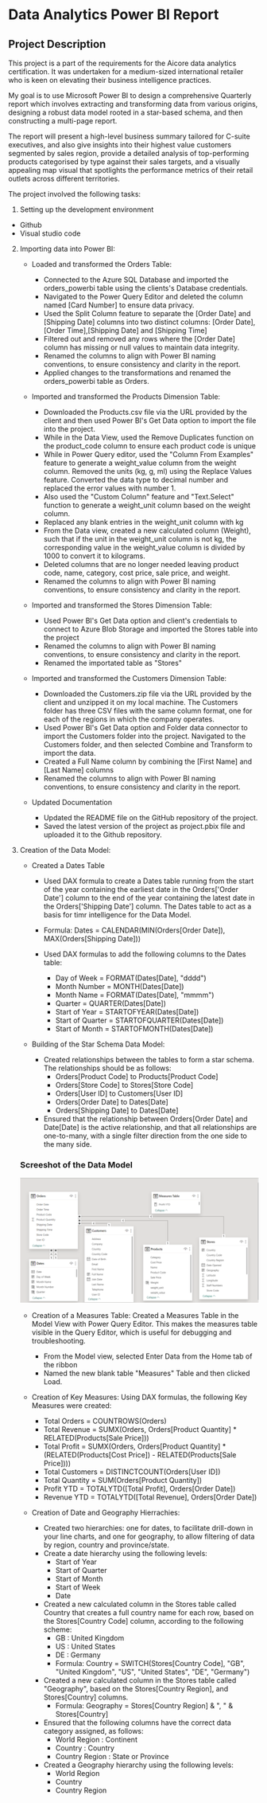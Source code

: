 # Data Analytics Power BI Report
## Project Description
This project is a part of the requirements for the Aicore data analytics certification. It was undertaken for a medium-sized international retailer who is keen on elevating their business intelligence practices.

My goal is to use Microsoft Power BI to design a comprehensive Quarterly report which involves extracting and transforming data from various origins, designing a robust data model rooted in a star-based schema, and then constructing a multi-page report.

The report will present a high-level business summary tailored for C-suite executives, and also give insights into their highest value customers segmented by sales region, provide a detailed analysis of top-performing products categorised by type against their sales targets, and a visually appealing map visual that spotlights the performance metrics of their retail outlets across different territories.

The project involved the following tasks:
1. Setting up the development environment
  - Github
  - Visual studio code

2. Importing data into Power BI:
    - Loaded and transformed the Orders Table: 
      - Connected to the Azure SQL Database and imported the orders_powerbi table using the clients's Database credentials.
      - Navigated to the Power Query Editor and deleted the column named [Card Number] to ensure data privacy.
      - Used the Split Column feature to separate the [Order Date] and [Shipping Date] columns into two distinct columns: [Order Date], [Order Time],[Shipping Date] and [Shipping Time]
      - Filtered out and removed any rows where the [Order Date] column has missing or null values to maintain data integrity.
      - Renamed the columns to align with Power BI naming conventions, to ensure consistency and clarity in the report.
      - Applied changes to the transformations and renamed the orders_powerbi table as Orders.

   - Imported and transformed the Products Dimension Table:  
      - Downloaded the Products.csv file via the URL provided by the client and then used Power BI's Get Data option to import the file into the project.
      - While in the Data View, used the Remove Duplicates function on the product_code column to ensure each product code is unique
      - While in Power Query editor, used the "Column From Examples" feature to generate a weight_value column from the weight column. Removed the units (kg, g, ml) using the Replace Values feature. Converted the data type to decimal number and replaced the error values with number 1.
      - Also used the "Custom Column" feature and "Text.Select" function to generate a weight_unit column based on the weight column.
      - Replaced any blank entries in the weight_unit column with kg
      - From the Data view, created a new calculated column (Weight), such that if the unit in the weight_unit column is not kg, the corresponding value in the weight_value column is divided by 1000 to convert it to kilograms.
      - Deleted columns that are no longer needed leaving product code, name, category, cost price, sale price, and weight.
      - Renamed the columns to align with Power BI naming conventions, to ensure consistency and clarity in the report.

   - Imported and transformed the Stores Dimension Table:
      - Used Power BI's Get Data option and client's credentials to connect to Azure Blob Storage and imported the Stores table into the project
      - Renamed the columns to align with Power BI naming conventions, to ensure consistency and clarity in the report.
      - Renamed the importated table as "Stores"

   - Imported and transformed the Customers Dimension Table:
      - Downloaded the Customers.zip file via the URL provided by the client and unzipped it on my local machine. The Customers folder has three CSV files with the same column format, one for each of the regions in which the company operates.
      - Used Power BI's Get Data option and Folder data connector to import the Customers folder into the project. Navigated to the Customers folder, and then selected Combine and Transform to import the data.
      - Created a Full Name column by combining the [First Name] and [Last Name] columns
      - Renamed the columns to align with Power BI naming conventions, to ensure consistency and clarity in the report.

   - Updated Documentation
      - Updated the README file on the GitHub repository of the project.
      - Saved the latest version of the project as project.pbix file and uploaded it to the Github repository.
  
3. Creation of the Data Model:
   - Created a Dates Table
     - Used DAX formula to create a Dates table running from the start of the year containing the earliest date in the Orders['Order Date'] column to the end of the year containing the latest date in the Orders['Shipping Date'] column. The Dates table to act as a basis for timr intelligence for the Data Model.  
     - Formula: Dates = CALENDAR(MIN(Orders[Order Date]), MAX(Orders[Shipping Date]))

     - Used DAX formulas to add the following columns to the Dates table:
       - Day of Week = FORMAT(Dates[Date], "dddd")
       - Month Number = MONTH(Dates[Date])
       - Month Name = FORMAT(Dates[Date], "mmmm")
       - Quarter = QUARTER(Dates[Date]) 
       - Start of Year = STARTOFYEAR(Dates[Date])
       - Start of Quarter = STARTOFQUARTER(Dates[Date]) 
       - Start of Month = STARTOFMONTH(Dates[Date])

   - Building of the Star Schema Data Model: 
     - Created relationships between the tables to form a star schema. The relationships should be as follows:
        - Orders[Product Code] to Products[Product Code]
        - Orders[Store Code] to Stores[Store Code]
        - Orders[User ID] to Customers[User ID]
        - Orders[Order Date] to Dates[Date]
        - Orders[Shipping Date] to Dates[Date]
     - Ensured that the relationship between Orders[Order Date] and Date[Date] is the active relationship, and that all relationships are one-to-many, with a single filter direction from the one side to the many side.
   ### Screeshot of the Data Model
   ![Data Model](/data_model.png)

   - Creation of a Measures Table: Created a Measures Table in the Model View with Power Query Editor. This makes the measures table visible in the Query Editor, which is useful for debugging and troubleshooting.
     - From the Model view, selected Enter Data from the Home tab of the ribbon
     - Named the new blank table "Measures" Table and then clicked Load.

   - Creation of Key Measures: Using DAX formulas, the following Key Measures were created:
     - Total Orders = COUNTROWS(Orders)
     - Total Revenue = SUMX(Orders, Orders[Product Quantity] * RELATED(Products[Sale Price]))
     - Total Profit = SUMX(Orders, Orders[Product Quantity] *(RELATED(Products[Cost Price]) - RELATED(Products[Sale Price])))
     - Total Customers = DISTINCTCOUNT(Orders[User ID])
     - Total Quantity = SUM(Orders[Product Quantity])
     - Profit YTD = TOTALYTD([Total Profit], Orders[Order Date])
     - Revenue YTD = TOTALYTD([Total Revenue], Orders[Order Date])

   - Creation of Date and Geography Hierrachies:
     - Created two hierarchies: one for dates, to facilitate drill-down in your line charts, and one for geography, to allow filtering of data by region, country and province/state.
     - Create a date hierarchy using the following levels:
       - Start of Year
       - Start of Quarter
       - Start of Month
       - Start of Week
       - Date
     - Created a new calculated column in the Stores table called Country that creates a full country name for each row, based on the Stores[Country Code] column, according to the following scheme:
       - GB : United Kingdom
       - US : United States
       - DE : Germany
       - Formula: Country = SWITCH(Stores[Country Code], "GB", "United Kingdom", "US", "United States", "DE", "Germany")
     - Created a new calculated column in the Stores table called "Geography", based on the Stores[Country Region], and Stores[Country] columns.
       - Formula: Geography = Stores[Country Region] & ", " & Stores[Country] 
     - Ensured that the following columns have the correct data category assigned, as follows:
       - World Region : Continent
       - Country : Country
       - Country Region : State or Province
     - Created a Geography hierarchy using the following levels:
       - World Region
       - Country
       - Country Region
